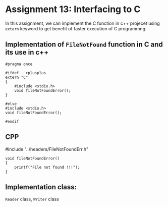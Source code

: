 # Assignment 13: Interfacing to C
In this assignment, we can implement the C function in c++ projecet using `extern` keyword to get benefit of faster execution of C programmng.

## Implementation of `FileNotFound` function in C and its use in c++
```
#pragma once

#ifdef __cplusplus
extern "C"
{
    #include <stdio.h>
    void fileNotFoundError();
}

#else
#include <stdio.h>
void fileNotFoundError();

#endif
```
## CPP 
#include "../headers/FileNotFoundErr.h"
```
void fileNotFoundError()
{
    printf("File not found !!!");
}
```
## Implementation class:
`Reader` class, 
`Writer` class
